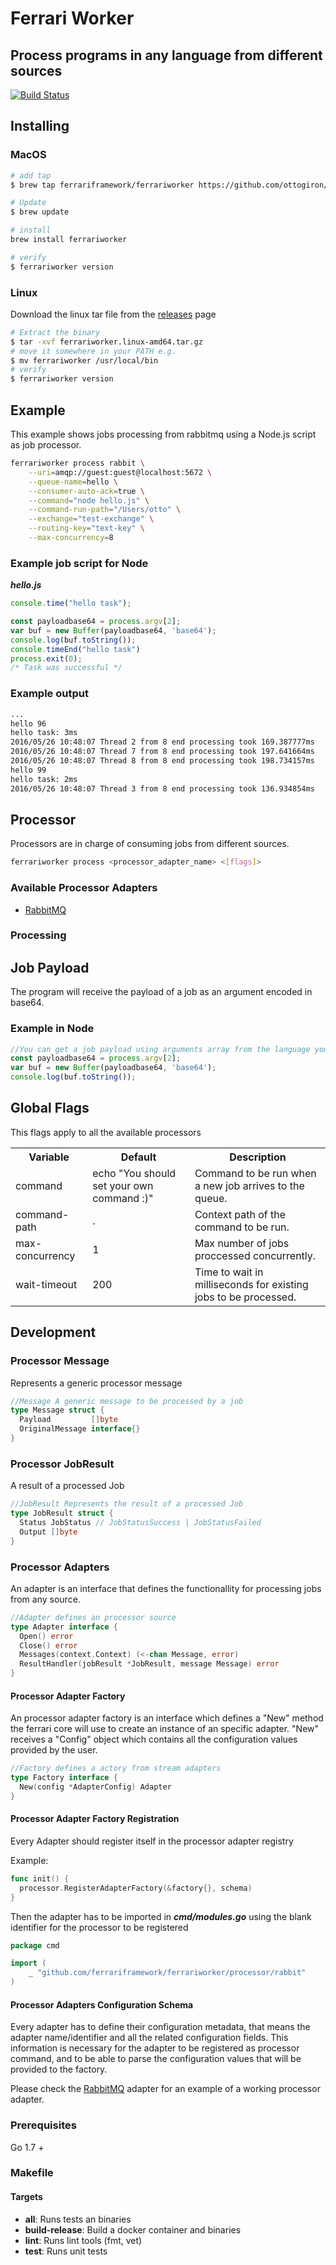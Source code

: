 # Ferrari Worker

## Process   programs in any language from different  sources

[![Build Status](https://travis-ci.org/ferrariframework/ferrariworker.svg?branch=master)](https://travis-ci.org/ferrariframework/ferrariworker)

## Installing

### MacOS

```bash
# add tap
$ brew tap ferrariframework/ferrariworker https://github.com/ottogiron/homebrew-ferrariworker

# Update
$ brew update

# install
brew install ferrariworker

# verify
$ ferrariworker version
```

### Linux

Download the linux tar file from the [releases](https://github.com/ferrariframework/ferrariworker/releases) page

```bash
# Extract the binary
$ tar -xvf ferrariworker.linux-amd64.tar.gz
# move it somewhere in your PATH e.g.
$ mv ferrariworker /usr/local/bin
# verify
$ ferrariworker version
```

## Example

This example shows jobs processing from rabbitmq using a Node.js script as job processor.

```bash
ferrariworker process rabbit \
    --uri=amqp://guest:guest@localhost:5672 \
    --queue-name=hello \
    --consumer-auto-ack=true \
    --command="node hello.js" \
    --command-run-path="/Users/otto" \
    --exchange="test-exchange" \
    --routing-key="text-key" \
    --max-concurrency=8
```

### Example job script for Node

***hello.js***

```javascript
console.time("hello task");

const payloadbase64 = process.argv[2];
var buf = new Buffer(payloadbase64, 'base64');
console.log(buf.toString());
console.timeEnd("hello task")
process.exit(0);
/* Task was successful */
```

### Example output

```bash
...
hello 96
hello task: 3ms
2016/05/26 10:48:07 Thread 2 from 8 end processing took 169.387777ms
2016/05/26 10:48:07 Thread 7 from 8 end processing took 197.641664ms
2016/05/26 10:48:07 Thread 8 from 8 end processing took 198.734157ms
hello 99
hello task: 2ms
2016/05/26 10:48:07 Thread 3 from 8 end processing took 136.934854ms

```

## Processor

Processors are in charge of consuming jobs from different sources.

```bash
ferrariworker process <processor_adapter_name> <[flags]>
```

### Available Processor Adapters

* [RabbitMQ](processor/rabbit)

### Processing

## Job Payload

The program will receive the payload of a job as an argument encoded in base64.

### Example in Node

```js
//You can get a job payload using arguments array from the language you are using.
const payloadbase64 = process.argv[2];
var buf = new Buffer(payloadbase64, 'base64');
console.log(buf.toString());
```

## Global Flags

This flags apply to all the available processors

<table>
    <tr>
        <th>Variable</th>
        <th>Default</th>
        <th>Description</th>
    </tr>
      <tr>
        <td>command</td>
        <td>echo "You should  set your own command :)"</td>
        <td>Command to be run when a new job arrives to the queue.</td>
    </tr>
      <tr>
        <td>command-path</td>
        <td>.</td>
        <td>Context path of the command to be run.</td>
    </tr>
      <tr>
        <td>max-concurrency</td>
        <td>1</td>
        <td>Max number of jobs proccessed concurrently.</td>
    </tr>
      <tr>
        <td>wait-timeout</td>
        <td>200</td>
        <td>Time to wait in milliseconds for existing jobs to be processed. </td>
    </tr>
</table>

## Development

### Processor Message

Represents a generic processor message

```go
//Message A generic message to be processed by a job
type Message struct {
  Payload         []byte
  OriginalMessage interface{}
}
```

### Processor JobResult

A result of a processed Job

```go
//JobResult Represents the result of a processed Job
type JobResult struct {
  Status JobStatus // JobStatusSuccess | JobStatusFailed
  Output []byte
}
```

### Processor Adapters

An adapter is an interface that defines the functionallity for processing jobs from any source.

```go
//Adapter defines an processor source
type Adapter interface {
  Open() error
  Close() error
  Messages(context.Context) (<-chan Message, error)
  ResultHandler(jobResult *JobResult, message Message) error
}
```

#### Processor Adapter Factory

An processor adapter factory is an interface which defines a "New" method the ferrari core will use to create an instance of an specific adapter.
"New" receives a "Config" object which contains all the configuration values provided by the user.

```go
//Factory defines a actory from stream adapters
type Factory interface {
  New(config *AdapterConfig) Adapter
}
```

#### Processor Adapter Factory Registration

Every Adapter should register itself in the processor adapter registry

Example:

```go
func init() {
  processor.RegisterAdapterFactory(&factory{}, schema)
}

```

Then the adapter has to be imported in ***cmd/modules.go*** using the blank identifier for the processor to be registered

```go
package cmd

import (
    _ "github.com/ferrariframework/ferrariworker/processor/rabbit"
)
```

#### Processor Adapters Configuration Schema

Every adapter has to define their configuration metadata, that means the adapter name/identifier and all the related configuration fields.
This information is necessary for the adapter to be registered as processor command, and to be able to parse the configuration values that will be provided to the factory.

Please check the [RabbitMQ](processor/rabbit/rabbit.go) adapter for an example of a working processor adapter.

### Prerequisites

Go 1.7 +

### Makefile

#### Targets

* **all**: Runs tests an binaries
* **build-release**: Build a docker container and binaries
* **lint**: Runs lint tools (fmt, vet)
* **test**: Runs unit tests
